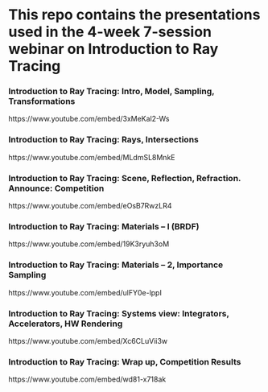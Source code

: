 
# This repo contains the presentations used in the 4-week 7-session webinar on Introduction to Ray Tracing

 <h3>Introduction to Ray Tracing: Intro, Model, Sampling, Transformations</h3>
https://www.youtube.com/embed/3xMeKal2-Ws
<h3>Introduction to Ray Tracing: Rays, Intersections</h3>
https://www.youtube.com/embed/MLdmSL8MnkE
<h3>Introduction to Ray Tracing: Scene, Reflection, Refraction. Announce: Competition</h3>
https://www.youtube.com/embed/eOsB7RwzLR4
<h3>Introduction to Ray Tracing: Materials – I (BRDF)</h3>
https://www.youtube.com/embed/19K3ryuh3oM 
<h3>Introduction to Ray Tracing: Materials – 2, Importance Sampling</h3>
https://www.youtube.com/embed/ulFY0e-lppI 
<h3>Introduction to Ray Tracing: Systems view: Integrators, Accelerators, HW Rendering</h3>
https://www.youtube.com/embed/Xc6CLuVii3w 
<h3>Introduction to Ray Tracing: Wrap up, Competition Results</h3>
https://www.youtube.com/embed/wd81-x718ak 
